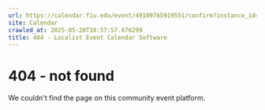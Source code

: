 ```yaml
---
url: https://calendar.fiu.edu/event/49109765919551/confirm?instance_id=49109765952340&return=https%3A%2F%2Fcalendar.fiu.edu%2Fcalendar
site: Calendar
crawled_at: 2025-05-20T10:57:57.876299
title: 404 - Localist Event Calendar Software
---
```


# 404 - not found
We couldn't find the page on this community event platform.
